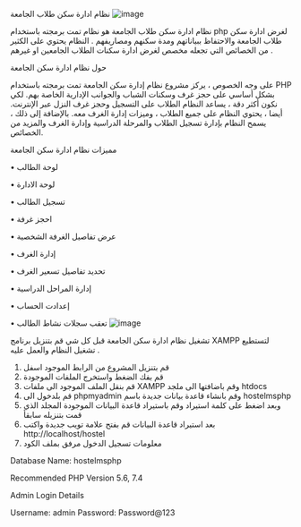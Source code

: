 نظام ادارة سكن طلاب الجامعة
![image](https://github.com/Munir86/hostel/assets/29251456/a50f50ee-cd58-4aff-8aec-db7a70756bd4)


نظام ادارة سكن طلاب الجامعة هو نظام تمت برمجته باستخدام php لغرض ادارة سكن طلاب الجامعة والاحتفاظ ببياناتهم ومدة سكنهم ومصاريفهم . النظام يحتوي على الكثير من الخصائص التي تجعله مخصص لغرض ادارة سكنات الطلاب الجامعين او غيرهم . 

حول نظام ادارة سكن الجامعة

على وجه الخصوص ، يركز مشروع نظام إدارة سكن الجامعة تمت برمجته باستخدام PHP بشكل أساسي على حجز غرف وسكنات الشباب والجوانب الإدارية الخاصة بهم. لكي نكون أكثر دقة ، يساعد النظام الطلاب على التسجيل وحجز غرف النزل عبر الإنترنت. أيضا ، يحتوي النظام على جميع الطلاب ، وميزات إدارة الغرف معه. بالإضافة إلى ذلك ، يسمح النظام بإدارة تسجيل الطلاب والمرحلة الدراسية وإدارة الغرف والمزيد من الخصائص.

مميزات نظام ادارة سكن الجامعة

•	لوحة الطالب

•	لوحة الادارة

•	تسجيل الطالب

•	احجز غرفة

•	عرض تفاصيل الغرفة الشخصية

•	إدارة الغرف

•	تحديد تفاصيل تسعير الغرف

•	إدارة المراحل الدراسية

•	إعدادت الحساب

•	تعقب سجلات نشاط الطالب
![image](https://github.com/Munir86/hostel/assets/29251456/a2c21bb2-7e5c-4c30-b52e-672b16a6ef5c)




تشغيل نظام ادارة سكن الجامعة
قبل كل شي قم بتنزيل برنامج XAMPP لتستطيع تشغيل النظام والعمل عليه .
1.	قم بتنزيل المشروع من الرابط الموجود اسفل
2.	قم بفك الضغط واستخرج الملفات الموجودة
3.	قم بنقل الملف الموجود الى ملفات XAMPP وقم باضافتها الى ملجد htdocs 
4.	قم بلدخول الى phpmyadmin  وقم بانشاء قاعدة بيانات جديدة باسم hostelmsphp  
5.	وبعد اضغط على كلمة استيراد وقم باستيراد قاعدة البيانات الموجودة المجلد الذي قمت بتنزيله سابقأ
6.	بعد استيراد قاعدة البيانات قم بفتح علامة تويب جديدة واكتب   http://localhost/hostel
7.	معلومات تسجيل الدخول  مرفق بملف الكود





Database Name: hostelmsphp

Recommended PHP Version 5.6, 7.4

Admin Login Details

Username: admin Password: Password@123

